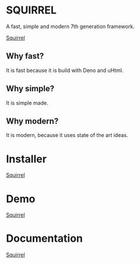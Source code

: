 # SQUIRREL

A fast, simple and modern 7th generation framework.

[Squirrel](squirrelA.png)

## Why fast?

It is fast because it is build with Deno and uHtml.

## Why simple?

It is simple made.

## Why modern?

It is modern, because it uses state of the art ideas.

# Installer
[Squirrel](squirrelB.png)

# Demo

[Squirrel](squirrelC.png)

# Documentation

[Squirrel](squirrelD.png)
